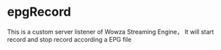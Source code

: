 # epgRecord
This is a custom server listener of Wowza Streaming Engine， It will start record and stop record according a EPG file
